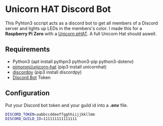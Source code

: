 # Unicorn HAT Discord Bot
This Pyhton3 sccript acts as a discord bot to get all members of a Discord server and lights up LEDs in the members's color.
I made this for a **Raspberry Pi Zero** with a [Unicorn pHAT](https://shop.pimoroni.com/products/unicorn-phat). A full Unicorn Hat should aswell.

## Requirements
 - Python3 (apt install pythpn3 python3-pip python3-dotenv)
 - [pimoroni/unicorn-hat](https://github.com/pimoroni/unicorn-hat) (pip3 install unicornhat)
 - [discordpy](https://discordpy.readthedocs.io/) (pip3 install discordpy)
 - [Discord Bot](https://discord.com/developers/applications) Token

## Configuration
Put your Discord bot token and your guild id into a **.env** file.
```bash
DISCORD_TOKEN=aabbccddeeffgghhiijjkkllmm
DISCORD_GUILD_ID=111111111111111
```

